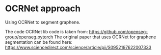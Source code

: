# OCRNet approach

Using OCRNet to segment graphene. 

The code OCRNet lib code is taken from: https://github.com/openseg-group/openseg.pytorch
The original paper that uses OCRNet for graphene segmentation can be found here: https://www.sciencedirect.com/science/article/pii/S0952197622007333